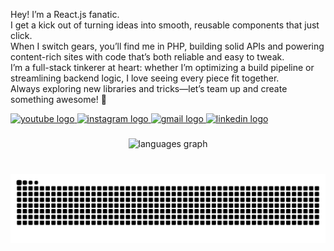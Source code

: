 <p align="left">Hey! I’m a React.js fanatic.<br>I get a kick out of turning ideas into smooth, reusable components that just click.  <br>When I switch gears, you’ll find me in PHP, building solid APIs and powering content-rich sites with code that’s both reliable and easy to tweak.  <br>I’m a full-stack tinkerer at heart: whether I’m optimizing a build pipeline or streamlining backend logic, I love seeing every piece fit together.  <br>Always exploring new libraries and tricks—let’s team up and create something awesome! 🚀</p>


<div align="left">
  <a href="https://www.youtube.com/@KcryptonYT" target="_blank">
    <img src="https://img.shields.io/static/v1?message=Youtube&logo=youtube&label=&color=FF0000&logoColor=white&labelColor=&style=for-the-badge" height="35" alt="youtube logo"  />
  </a>
  <a href="https://www.instagram.com/tarbatoma/" target="_blank">
    <img src="https://img.shields.io/static/v1?message=Instagram&logo=instagram&label=&color=E4405F&logoColor=white&labelColor=&style=for-the-badge" height="35" alt="instagram logo"  />
  </a>
  <a href="tarbatoma@gmail.com" target="_blank">
    <img src="https://img.shields.io/static/v1?message=Gmail&logo=gmail&label=&color=D14836&logoColor=white&labelColor=&style=for-the-badge" height="35" alt="gmail logo"  />
  </a>
  <a href="https://www.linkedin.com/in/toma-lucian-tarba-a615981ba/" target="_blank">
    <img src="https://img.shields.io/static/v1?message=LinkedIn&logo=linkedin&label=&color=0077B5&logoColor=white&labelColor=&style=for-the-badge" height="35" alt="linkedin logo"  />
  </a>
</div>

###

<img align="right" height="0" src=""  />

###

<div align="center">
  <img src="https://github-readme-stats.vercel.app/api/top-langs?username=tarbatoma&locale=en&hide_title=false&layout=compact&card_width=320&langs_count=10&theme=dark&hide_border=true&custom_title=Used%20Languages" height="150" alt="languages graph"  />
</div>

###

<br clear="both">

<img src="https://raw.githubusercontent.com/tarbatoma/tarbatoma/output/snake.svg" alt="Snake animation" />

###
